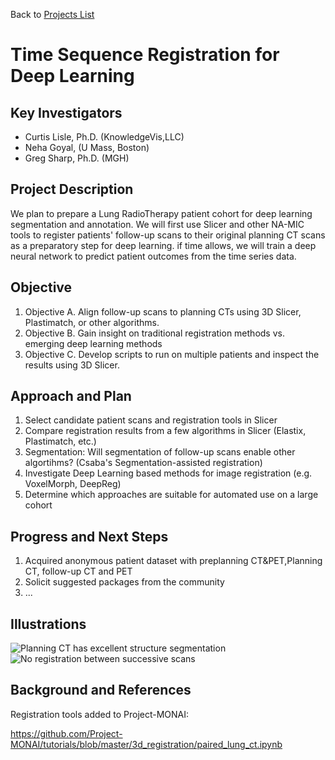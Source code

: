 Back to [Projects List](../../README.md#ProjectsList)

# Time Sequence Registration for Deep Learning

## Key Investigators

- Curtis Lisle, Ph.D. (KnowledgeVis,LLC)
- Neha Goyal, (U Mass, Boston)
- Greg Sharp, Ph.D. (MGH)

## Project Description

We plan to prepare a Lung RadioTherapy patient cohort for deep learning segmentation and annotation.  We will first use Slicer and other NA-MIC 
tools to register patients' follow-up scans to their original planning CT scans as a preparatory step for deep learning. if time allows, we will train a deep neural network to predict patient outcomes from the time series data.   

## Objective

<!-- Describe here WHAT you would like to achieve (what you will have as end result). -->


1. Objective A. Align follow-up scans to planning CTs using 3D Slicer, Plastimatch, or other algorithms.
2. Objective B. Gain insight on traditional registration methods vs. emerging deep learning methods
3. Objective C. Develop scripts to run on multiple patients and inspect the results using 3D Slicer. 

## Approach and Plan

<!-- Describe here HOW you would like to achieve the objectives stated above. -->

1. Select candidate patient scans and registration tools in Slicer
2. Compare registration results from a few algorithms in Slicer (Elastix, Plastimatch, etc.)
3. Segmentation: Will segmentation of follow-up scans enable other algortihms? (Csaba's Segmentation-assisted registration)
4. Investigate Deep Learning based methods for image registration (e.g. VoxelMorph, DeepReg)
6. Determine which approaches are suitable for automated use on a large cohort

## Progress and Next Steps

<!-- Update this section as you make progress, describing of what you have ACTUALLY DONE. If there are specific steps that you could not complete then you can describe them here, too. -->

1. Acquired anonymous patient dataset with preplanning CT&PET,Planning CT, follow-up CT and PET
1. Solicit suggested packages from the community
1. ...

## Illustrations

<!-- Add pictures and links to videos that demonstrate what has been accomplished.
![Description of picture](Example2.jpg)
![Some more images](Example2.jpg)
-->
![Planning CT has excellent structure segmentation](https://data.kitware.com/api/v1/item/60d92be32fa25629b980f149/download?contentDisposition=inline)
![No registration between successive scans](https://data.kitware.com/api/v1/item/60d92be52fa25629b980f151/download?contentDisposition=inline)

## Background and References

<!-- If you developed any software, include link to the source code repository. If possible, also add links to sample data, and to any relevant publications. 
-->
Registration tools added to Project-MONAI: 

https://github.com/Project-MONAI/tutorials/blob/master/3d_registration/paired_lung_ct.ipynb

